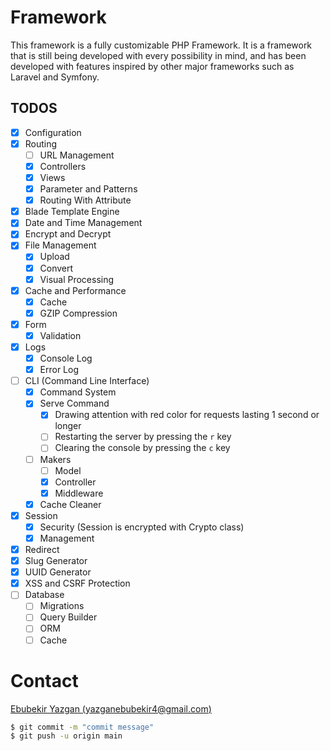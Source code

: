 # Framework

This framework is a fully customizable PHP Framework. It is a framework that is
still being developed with every possibility in mind, and has been developed
with features inspired by other major frameworks such as Laravel and Symfony.

## TODOS

- [x] Configuration
- [x] Routing
    - [ ] URL Management
    - [x] Controllers
    - [x] Views
    - [x] Parameter and Patterns
    - [x] Routing With Attribute
- [x] Blade Template Engine
- [x] Date and Time Management
- [x] Encrypt and Decrypt
- [x] File Management
    - [x] Upload
    - [x] Convert
    - [x] Visual Processing
- [x] Cache and Performance
    - [x] Cache
    - [x] GZIP Compression
- [x] Form
    - [x] Validation
- [x] Logs
    - [x] Console Log
    - [x] Error Log
- [ ] CLI (Command Line Interface)
    - [x] Command System
    - [x] Serve Command
      - [x] Drawing attention with red color for requests lasting 1 second or longer
      - [ ] Restarting the server by pressing the `r` key
      - [ ] Clearing the console by pressing the `c` key
    - [ ] Makers
        - [ ] Model
        - [x] Controller
        - [x] Middleware
    - [x] Cache Cleaner
- [x] Session
    - [x] Security (Session is encrypted with Crypto class)
    - [x] Management
- [x] Redirect
- [x] Slug Generator
- [x] UUID Generator
- [x] XSS and CSRF Protection
- [ ] Database
    - [ ] Migrations
    - [ ] Query Builder
    - [ ] ORM
    - [ ] Cache

# Contact

[Ebubekir Yazgan (yazganebubekir4@gmail.com)](mailto:yazganebubekir4@gmail.com)

```sh
$ git commit -m "commit message"
$ git push -u origin main
```